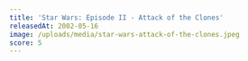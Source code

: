 ```yaml
---
title: 'Star Wars: Episode II - Attack of the Clones'
releasedAt: 2002-05-16
image: /uploads/media/star-wars-attack-of-the-clones.jpeg
score: 5
---
```

